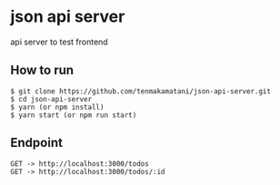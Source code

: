 # json api server

api server to test frontend

## How to run

```
$ git clone https://github.com/tenmakamatani/json-api-server.git
$ cd json-api-server
$ yarn (or npm install)
$ yarn start (or npm run start)
```

## Endpoint

```
GET -> http://localhost:3000/todos
GET -> http://localhost:3000/todos/:id
```
